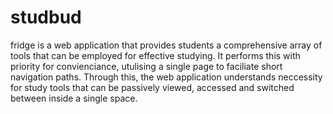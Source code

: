 # studbud

fridge is a web application that provides students a comprehensive array of tools that can be employed for effective studying. It performs this with priority for convienciance, utulising a single page to faciliate short navigation paths. Through this, the web application understands neccessity for study tools that can be passively viewed, accessed and switched between inside a single space.

